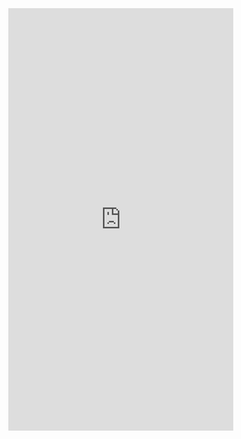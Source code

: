 <iframe  
height=850
width=90%
src="https://ks.wjx.top/vm/exsnwwA.aspx"  
frameborder=0  
allowfullscreen>
</iframe>